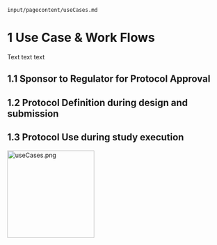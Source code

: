 `input/pagecontent/useCases.md`

# 1    Use Case & Work Flows

Text text text

## 1.1   Sponsor to Regulator for Protocol Approval

## 1.2   Protocol Definition during design and submission

## 1.3   Protocol Use during study execution

<img src="useCases.png" alt="useCases.png" style="height:200px" />

